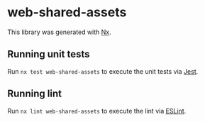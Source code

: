 # web-shared-assets

This library was generated with [Nx](https://nx.dev).


## Running unit tests

Run `nx test web-shared-assets` to execute the unit tests via [Jest](https://jestjs.io).


## Running lint

Run `nx lint web-shared-assets` to execute the lint via [ESLint](https://eslint.org/).

